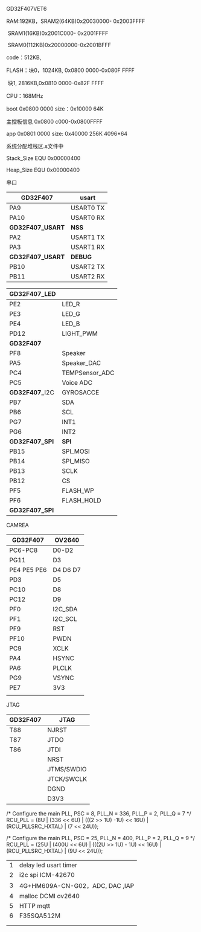 GD32F407VET6

RAM:192KB，SRAM2(64KB)0x20030000- 0x2003FFFF

​						SRAM1(16KB)0x2001C000- 0x2001FFFF

​						SRAM0(112KB)0x20000000-0x2001BFFF

code：512KB, 

FLASH：块0，1024KB, 0x0800 0000-0x080F FFFF

​				块1, 2816KB,0x0810 0000-0x82F FFFF

CPU：168MHz



boot   0x0800 0000    size：0x10000    64K

主控板信息 0x0800 c000-0x0800FFFF

app    0x0801 0000	size:  0x40000      256K  4096*64



系统分配堆栈区.s文件中

Stack_Size      EQU     0x00000400

Heap_Size       EQU     0x00000400



串口

| GD32F407           | usart     |
| ------------------ | --------- |
| PA9                | USART0 TX |
| PA10               | USART0 RX |
| **GD32F407_USART** | **NSS**   |
| PA2                | USART1 TX |
| PA3                | USART1 RX |
| **GD32F407_USART** | **DEBUG** |
| PB10               | USART2 TX |
| PB11               | USART2 RX |



| **GD32F407_LED** |                |
| ---------------- | -------------- |
| PE2              | LED_R          |
| PE3              | LED_G          |
| PE4              | LED_B          |
| PD12             | LIGHT_PWM      |
| **GD32F407**     |                |
| PF8              | Speaker        |
| PA5              | Speaker_DAC    |
| PC4              | TEMPSensor_ADC |
| PC5              | Voice ADC      |
| **GD32F407**_I2C | GYROSACCE      |
| PB7              | SDA            |
| PB6              | SCL            |
| PG7              | INT1           |
| PG6              | INT2           |
| **GD32F407_SPI** | **SPI**        |
| PB15             | SPI_MOSI       |
| PB14             | SPI_MISO       |
| PB13             | SCLK           |
| PB12             | CS             |
| PF5              | FLASH_WP       |
| PF6              | FLASH_HOLD     |
| **GD32F407_SPI** |                |

CAMREA

| GD32F407    | OV2640   |
| ----------- | -------- |
| PC6-PC8     | D0-D2    |
| PG11        | D3       |
| PE4 PE5 PE6 | D4 D6 D7 |
| PD3         | D5       |
| PC10        | D8       |
| PC12        | D9       |
| PF0         | I2C_SDA  |
| PF1         | I2C_SCL  |
| PF9         | RST      |
| PF10        | PWDN     |
| PC9         | XCLK     |
| PA4         | HSYNC    |
| PA6         | PLCLK    |
| PG9         | VSYNC    |
| PE7         | 3V3      |
|             |          |

JTAG

| GD32F407 | JTAG       |
| -------- | ---------- |
| T88      | NJRST      |
| T87      | JTDO       |
| T86      | JTDI       |
|          | NRST       |
|          | JTMS/SWDIO |
|          | JTCK/SWCLK |
|          | DGND       |
|          | D3V3       |

  /* Configure the main PLL, PSC = 8, PLL_N = 336, PLL_P = 2, PLL_Q = 7 */ 
    RCU_PLL = (8U | (336 << 6U) | (((2 >> 1U) -1U) << 16U) |
                   (RCU_PLLSRC_HXTAL) | (7 << 24U));

 /* Configure the main PLL, PSC = 25, PLL_N = 400, PLL_P = 2, PLL_Q = 9 */ 
    RCU_PLL = (25U | (400U << 6U) | (((2U >> 1U) - 1U) << 16U) |
                   (RCU_PLLSRC_HXTAL) | (9U << 24U));



|      |                                 |
| ---- | ------------------------------- |
| 1    | delay led usart timer           |
| 2    | i2c  spi  ICM-42670             |
| 3    | 4G+HM609A-CN-G02，ADC, DAC ,IAP |
| 4    | malloc DCMI ov2640              |
| 5    | HTTP mqtt                       |
| 6    | F35SQA512M                      |
|      |                                 |
|      |                                 |